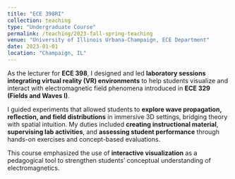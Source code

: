 ```yaml
---
title: "ECE 398RI"
collection: teaching
type: "Undergraduate Course"
permalink: /teaching/2023-fall-spring-teaching
venue: "University of Illinois Urbana-Champaign, ECE Department"
date: 2023-01-01
location: "Champaign, IL"
---
```

As the lecturer for **ECE 398**, I designed and led **laboratory sessions integrating virtual reality (VR) environments** to help students visualize and interact with electromagnetic field phenomena introduced in **ECE 329 (Fields and Waves I)**.  

I guided experiments that allowed students to **explore wave propagation, reflection, and field distributions** in immersive 3D settings, bridging theory with spatial intuition. My duties included **creating instructional material**, **supervising lab activities**, and **assessing student performance** through hands-on exercises and concept-based evaluations.  

This course emphasized the use of **interactive visualization** as a pedagogical tool to strengthen students’ conceptual understanding of electromagnetics.
